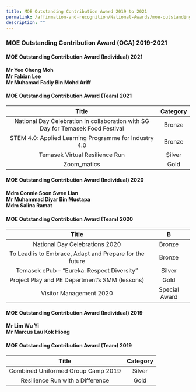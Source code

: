 ```yaml
---
title: MOE Outstanding Contribution Award 2019 to 2021
permalink: /affirmation-and-recognition/National-Awards/moe-outstanding-contribution-award-2019-to-2021/
description: ""
---
```

### MOE Outstanding Contribution Award (OCA) 2019-2021

#### MOE Outstanding Contribution Award (Individual) 2021

**Mr Yeo Cheng Moh**<br>
**Mr Fabian Lee**<br>
**Mr Muhamad Fadly Bin Mohd Ariff** 

#### MOE Outstanding Contribution Award (Team) 2021

| Title 	| Category 	|
|:---:	|:---:	|
| National Day Celebration in collaboration with SG Day for Temasek Food Festival 	| Bronze 	|
| STEM 4.0: Applied Learning Programme for Industry 4.0 	| Bronze 	|
| Temasek Virtual Resilience Run 	| Silver 	|
| Zoom_matics 	| Gold 	|

#### MOE Outstanding Contribution Award (Individual) 2020
  
**Mdm Connie Soon Swee Lian**<br>
**Mr Muhammad Diyar Bin Mustapa**  <br>
**Mdm Salina Ramat**

#### MOE Outstanding Contribution Award (Team) 2020

| Title 	| B 	|
|:---:	|:---:	|
| National Day Celebrations 2020 	| Bronze 	|
| To Lead is to Embrace, Adapt and Prepare for the future 	| Bronze 	|
| Temasek ePub – “Eureka: Respect Diversity” 	| Silver 	|
| Project Play and PE Department’s SMM (lessons) 	| Gold 	|
| Visitor Management 2020 	| Special Award 	|

#### MOE Outstanding Contribution Award (Individual) 2019

**Mr Lim Wu Yi**<br>
**Mr Marcus Lau Kok Hiong**  <br>

#### MOE Outstanding Contribution Award (Team) 2019

| Title 	| Category 	|
|:---:	|:---:	|
| Combined Uniformed Group Camp 2019 	| Silver 	|
| Resilience Run with a Difference	 	| Gold 	|
